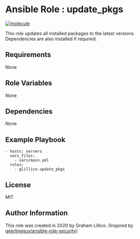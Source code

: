 # Ansible Role : update_pkgs

[![molecule](https://github.com/glillico/ansible-role-update_pkgs/workflows/molecule/badge.svg)](https://github.com/glillico/ansible-role-update_pkgs/actions?query=workflow%3Amolecule)

This role updates all installed packages to the latest versions. Dependencies are also installed if requried.

## Requirements

None

## Role Variables

None

## Dependencies

None

## Example Playbook

    - hosts: servers
      vars_files:
        - vars/main.yml
      roles:
        - glillico.update_pkgs

## License

MIT

## Author Information

This role was created in 2020 by Graham Lillico. (Inspired by [geerlingguy/ansible-role-security](https://github.com/geerlingguy/ansible-role-security))
